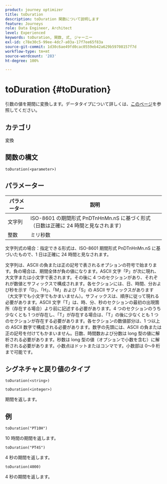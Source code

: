 ```yaml
---
product: journey optimizer
title: toDuration
description: toDuration 関数について説明します
feature: Journeys
role: Data Engineer, Architect
level: Experienced
keywords: toDuration, 関数, 式, ジャーニー
exl-id: c78e30c5-99ee-4dc7-a03a-17f7ee65f83a
source-git-commit: 1d30c6ae49fd0cac0559eb42a629b59708157f7d
workflow-type: tm+mt
source-wordcount: '283'
ht-degree: 100%

---
```


# toDuration {#toDuration}

引数の値を期間に変換します。データタイプについて詳しくは、[このページ](../expression/data-types.md)を参照してください。

## カテゴリ

変換

## 関数の構文

`toDuration(<parameter>)`

## パラメーター

| パラメーター | 説明 |
|--- |--- |
| 文字列 | ISO-8601 の期間形式 PnDTnHnMn.nS に基づく形式（日数は正確に 24 時間と見なされます） |
| 整数 | ミリ秒数 |

文字列式の場合：指定できる形式は、ISO-8601 期間形式 PnDTnHnMn.nS に基づいたもので、1 日は正確に 24 時間と見なされます。

文字列は、ASCII の負または正の記号で表されるオプションの符号で始まります。負の場合は、期間全体が負の値になります。ASCII 文字「P」が次に現れ、大文字または小文字で表されます。その後に 4 つのセクションがあり、それぞれが数値とサフィックスで構成されます。各セクションには、日、時間、分および秒を示す「D」、「H」、「M」および「S」の ASCII サフィックスがあります（大文字でも小文字でもかまいません）。サフィックスは、順序に従って現れる必要があります。ASCII 文字「T」は、時、分、秒のセクションの最初の出現箇所（存在する場合）より前に記述する必要があります。4 つのセクションのうち少なくとも 1 つが存在し、「T」が存在する場合は、「T」の後に少なくとも 1 つのセクションが存在する必要があります。各セクションの数値部分は、1 つ以上の ASCII 数字で構成される必要があります。数字の先頭には、ASCII の負または正の記号を付けてもかまいません。日数、時間数および分数は long 型の値に解析される必要があります。秒数は long 型の値（オプションで小数を含む）に解析される必要があります。小数点はドットまたはコンマです。小数部は 0～9 桁まで可能です。

## シグネチャと戻り値のタイプ

`toDuration(<string>)`

`toDuration(<integer>)`

期間を返します。

## 例

`toDuration("PT10H")`

10 時間の期間を返します。

`toDuration("PT4S")`

4 秒の期間を返します。

`toDuration(4000)`

4 秒の期間を返します。
